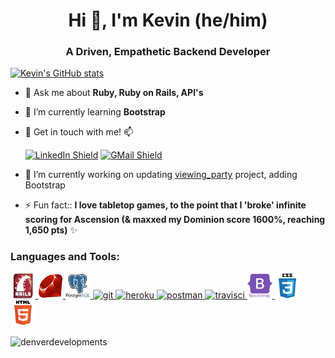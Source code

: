<h1 align="center">Hi 👋, I'm Kevin (he/him)</h1>
<h3 align="center">A Driven, Empathetic Backend Developer</h3>

[![Kevin's GitHub stats](https://github-readme-stats.vercel.app/api?username=denverdevelopments&count_private=true&show_icons=true&theme=synthwave)](https://github.com/denverdevelopments)

- 💬 Ask me about **Ruby, Ruby on Rails, API's**

- 🌱 I’m currently learning **Bootstrap** 

- 📣 Get in touch with me!  📫

  [![LinkedIn Shield](https://img.shields.io/static/v1?label=&message=Kevin+Nguyen&color=grey&style=flat-square&logo=LinkedIn)](https://www.linkedin.com/in/kevin-nguyen-59510520a/)
  [![GMail Shield](https://img.shields.io/static/v1?color=grey&style=flat-square&logo=gmail&label=&message=kevn.nguyen@gmail.com)](mailto:kevn.nguyen@gmail.com?subject=Hello%20Kevin!)

- 🔭 I’m currently working on updating [viewing_party](https://github.com/denverdevelopments/viewing_party) project, adding Bootstrap

- ⚡ Fun fact::  **I love tabletop games, to the point that I 'broke' infinite scoring for Ascension (& maxxed my Dominion score 1600%, reaching 1,650 pts)**  ✨

<h3 align="left">Languages and Tools:</h3>
<p align="left"> <a href="https://rubyonrails.org" target="_blank"> <img src="https://raw.githubusercontent.com/devicons/devicon/master/icons/rails/rails-original-wordmark.svg" alt="rails" width="40" height="40"/> </a> <a href="https://www.ruby-lang.org/en/" target="_blank"> <img src="https://raw.githubusercontent.com/devicons/devicon/master/icons/ruby/ruby-original.svg" alt="ruby" width="40" height="40"/> </a> <a href="https://www.postgresql.org" target="_blank"> <img src="https://raw.githubusercontent.com/devicons/devicon/master/icons/postgresql/postgresql-original-wordmark.svg" alt="postgresql" width="40" height="40"/> </a> <a href="https://git-scm.com/" target="_blank"> <img src="https://www.vectorlogo.zone/logos/git-scm/git-scm-icon.svg" alt="git" width="40" height="40"/> </a> <a href="https://heroku.com" target="_blank"> <img src="https://www.vectorlogo.zone/logos/heroku/heroku-icon.svg" alt="heroku" width="40" height="40"/> </a> <a href="https://postman.com" target="_blank"> <img src="https://www.vectorlogo.zone/logos/getpostman/getpostman-icon.svg" alt="postman" width="40" height="40"/> </a> <a href="https://travis-ci.org" target="_blank"> <img src="https://www.vectorlogo.zone/logos/travis-ci/travis-ci-icon.svg" alt="travisci" width="40" height="40"/> </a> <a href="https://getbootstrap.com" target="_blank"> <img src="https://raw.githubusercontent.com/devicons/devicon/master/icons/bootstrap/bootstrap-plain-wordmark.svg" alt="bootstrap" width="40" height="40"/> </a> <a href="https://www.w3schools.com/css/" target="_blank"> <img src="https://raw.githubusercontent.com/devicons/devicon/master/icons/css3/css3-original-wordmark.svg" alt="css3" width="40" height="40"/> </a> <a href="https://www.w3.org/html/" target="_blank"> <img src="https://raw.githubusercontent.com/devicons/devicon/master/icons/html5/html5-original-wordmark.svg" alt="html5" width="40" height="40"/> </a> </p>

<p><img align="center" src="https://github-readme-streak-stats.herokuapp.com/?user=denverdevelopments&" alt="denverdevelopments" /></p>

<!--
**denverdevelopments/denverdevelopments** is a ✨ _special_ ✨ repository because its `README.md` (this file) appears on your GitHub profile.

**I am passionate about blues, lindy hop music & dancing**
Here are some ideas to get you started:

- 🔭 I’m currently working on ...
- 🌱 I’m currently learning ....
- 👯 I’m looking to collaborate on ..
- 🤔 I’m looking for help with ...
- 💬 Ask me about ...
- 📫 How to reach me: ...
- 😄 Pronouns: ...
- ⚡ Fun fact: ...
-->
